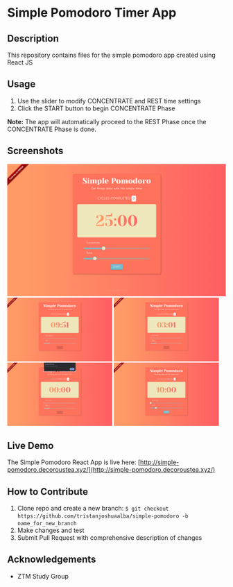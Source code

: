 # Simple Pomodoro Timer App

## Description
This repository contains files for the simple pomodoro app created using React JS

## Usage
1. Use the slider to modify CONCENTRATE and REST time settings
2. Click the START button to begin CONCENTRATE Phase

**Note:** The app will automatically proceed to the REST Phase once the CONCENTRATE Phase is done. 

## Screenshots
![Simple Pomodoro Main Screen](./simple-pomodoro-demo-1.png "Main Screen")
<img alt= "Concentrate Phase" src = "./simple-pomodoro-demo-2.png" width = "48%" height = "48%"> <img alt= "Rest Phase" src = "./simple-pomodoro-demo-3.png" width = "48%" height = "48%">
<img alt= "Countdown Complete" src = "./simple-pomodoro-demo-4.png" width = "48%" height = "48%"> <img alt= "Cycle Count Added" src = "./simple-pomodoro-demo-5.png" width = "48%" height = "48%">

## Live Demo
The Simple Pomodoro React App is live here: [http://simple-pomodoro.decoroustea.xyz/](http://simple-pomodoro.decoroustea.xyz/)


## How to Contribute
1. Clone repo and create a new branch: `$ git checkout https://github.com/tristanjoshuaalba/simple-pomodoro -b name_for_new_branch`
2. Make changes and test
3. Submit Pull Request with comprehensive description of changes

## Acknowledgements
- ZTM Study Group